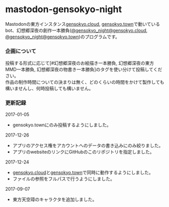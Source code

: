 # mastodon-gensokyo-night

Mastodonの東方インスタンス[gensokyo.cloud](https://gensokyo.cloud),  [gensokyo.town](https://gensokyo.town)で動いているbot、幻想郷深夜の創作一本勝負([@gensokyo_night@gensokyo.cloud](https://gensokyo.cloud/@gensokyo_night), [@gensokyo_night@gensokyo.town](https://gensokyo.town/@gensokyo_night))のプログラムです。

### 企画について

投稿する形式に応じて[#幻想郷深夜のお絵描き一本勝負, 幻想郷深夜の東方MMD一本勝負, 幻想郷深夜の物書き一本勝負]のタグを使い分けて投稿してください。</br>
作品の制作時間についての決まりは無く、どのくらいの時間をかけて製作しても構いませんし、何時投稿しても構いません。


### 更新記録

2017-01-05
- gensokyo.townにのみ投稿するようにしました。

2017-12-26
- アプリのアクセス権をアカウントへのデータの書き込みにのみ絞りました。
- アプリのwebsiteのリンクにGitHubのこのリポジトリを指定しました。

2017-12-24
- [gensokyo.cloud](https://gensokyo.cloud)と[gensokyo.town](https://gensokyo.town)で同時に動作するようにしました。
- ファイルの参照をフルパスで行うようにしました。

2017-09-07
- 東方天空璋のキャラクタを追加しました。
